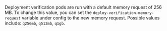 Deployment verification pods are run with a default memory request of 256 MB. To change this value, you can set the `deploy-verification-memory-request` variable under config to the new memory request. Possible values include: `q256mb`, `q512mb`, `q1gb`.
